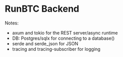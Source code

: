 # RunBTC Backend

Notes:
- axum and tokio for the  REST server/async runtime
- DB: Postgres/sqlx for connecting to a database()
- serde and serde_json for JSON
- tracing and tracing-subscriber for logging
